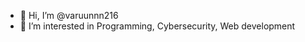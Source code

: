 - 👋 Hi, I’m @varuunnn216
- 👀 I’m interested in Programming, Cybersecurity, Web development
<!---
varuunnn216/varuunnn216 is a ✨ special ✨ repository because its `README.md` (this file) appears on your GitHub profile.
You can click the Preview link to take a look at your changes.
--->
